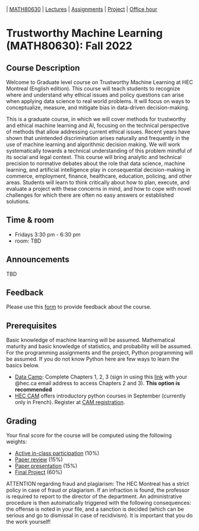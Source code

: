 | [MATH80630](main.md) | [Lectures](lectures.md) | [Assignments](assignment.md) | [Project](project.md) | [Office hour](office_hr.md)
# Trustworthy Machine Learning (MATH80630): Fall 2022

## Course Description
Welcome to  Graduate level course on Trustworthy Machine Learning at HEC Montreal (English edition). This course will teach students to recognize where and understand why ethical issues and policy questions can arise when applying data science to real world problems. It will focus on ways to conceptualize, measure, and mitigate bias in data-driven decision-making.

This is a graduate course, in which we will cover methods for trustworthy and ethical machine learning and AI, focusing on the technical perspective of methods that allow addressing current ethical issues. Recent years have shown that unintended discrimination arises naturally and frequently in the use of machine learning and algorithmic decision making. We will work systematically towards a technical understanding of this problem mindful of its social and legal context. This course will bring analytic and technical precision to normative debates about the role that data science, machine learning, and artificial intelligence play in consequential decision-making in commerce, employment, finance, healthcare, education, policing, and other areas. Students will learn to think critically about how to plan, execute, and evaluate a project with these concerns in mind, and how to cope with novel challenges for which there are often no easy answers or established solutions.

## Time & room
- Fridays 3:30 pm - 6:30 pm
- room: TBD

## Announcements
TBD

## Feedback
Please use this [form](https://forms.gle/VVNQogf2fBi9tKq38) to provide feedback about the course.

## Prerequisites
Basic knowledge of machine learning will be assumed. 
Mathematical maturity and basic knowledge of statistics, and probability will be assumed. 
For the programming assignments and the project, Python programming will be assumed. If you do not know Python here are few ways to learn the basics below. 

- [Data Camp](https://www.datacamp.com/onboarding/create_account?track_id=17): Complete Chapters 1, 2, 3 (sign in using this [link](https://www.datacamp.com/groups/shared_links/d8833e84f66e8de38ca3de07987087f93561cfd2b03a636c6d0156a699e8de50) with your @hec.ca email address to access Chapters 2 and 3). **This option is recommended**
- [HEC CAM]() offers introductory python courses in September (currently only in French). Register at [CAM registration](https://inscription.hec.ca/cams/).

## Grading
Your final score for the course will be computed using the following weights:

- [Active in-class participation](lectures.md) (10%)
- [Paper review](assingment.md) (15%)
- [Paper presentation](assingment.md) (15%)
- [Final Project](project.md) (60%)


ATTENTION regarding fraud and plagiarism: The HEC Montreal has a strict policy in case of fraud or plagiarism. If an infraction is found, the professor is required to report to the director of the department. An administrative procedure is then automatically triggered with the following consequences: the offense is noted in your file, and a sanction is decided (which can be serious and go to dismissal in case of recidivism). It is important that you do the work yourself!
